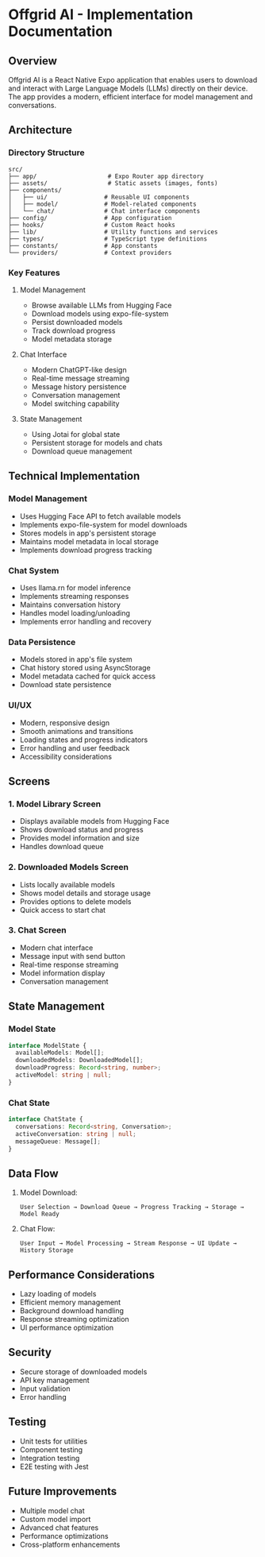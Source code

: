 # Offgrid AI - Implementation Documentation

## Overview

Offgrid AI is a React Native Expo application that enables users to download and interact with Large Language Models (LLMs) directly on their device. The app provides a modern, efficient interface for model management and conversations.

## Architecture

### Directory Structure

```
src/
├── app/                    # Expo Router app directory
├── assets/                 # Static assets (images, fonts)
├── components/
│   ├── ui/                # Reusable UI components
│   ├── model/             # Model-related components
│   └── chat/              # Chat interface components
├── config/                # App configuration
├── hooks/                 # Custom React hooks
├── lib/                   # Utility functions and services
├── types/                 # TypeScript type definitions
├── constants/             # App constants
└── providers/             # Context providers
```

### Key Features

1. Model Management

   - Browse available LLMs from Hugging Face
   - Download models using expo-file-system
   - Persist downloaded models
   - Track download progress
   - Model metadata storage

2. Chat Interface

   - Modern ChatGPT-like design
   - Real-time message streaming
   - Message history persistence
   - Conversation management
   - Model switching capability

3. State Management
   - Using Jotai for global state
   - Persistent storage for models and chats
   - Download queue management

## Technical Implementation

### Model Management

- Uses Hugging Face API to fetch available models
- Implements expo-file-system for model downloads
- Stores models in app's persistent storage
- Maintains model metadata in local storage
- Implements download progress tracking

### Chat System

- Uses llama.rn for model inference
- Implements streaming responses
- Maintains conversation history
- Handles model loading/unloading
- Implements error handling and recovery

### Data Persistence

- Models stored in app's file system
- Chat history stored using AsyncStorage
- Model metadata cached for quick access
- Download state persistence

### UI/UX

- Modern, responsive design
- Smooth animations and transitions
- Loading states and progress indicators
- Error handling and user feedback
- Accessibility considerations

## Screens

### 1. Model Library Screen

- Displays available models from Hugging Face
- Shows download status and progress
- Provides model information and size
- Handles download queue

### 2. Downloaded Models Screen

- Lists locally available models
- Shows model details and storage usage
- Provides options to delete models
- Quick access to start chat

### 3. Chat Screen

- Modern chat interface
- Message input with send button
- Real-time response streaming
- Model information display
- Conversation management

## State Management

### Model State

```typescript
interface ModelState {
  availableModels: Model[];
  downloadedModels: DownloadedModel[];
  downloadProgress: Record<string, number>;
  activeModel: string | null;
}
```

### Chat State

```typescript
interface ChatState {
  conversations: Record<string, Conversation>;
  activeConversation: string | null;
  messageQueue: Message[];
}
```

## Data Flow

1. Model Download:

   ```
   User Selection → Download Queue → Progress Tracking → Storage → Model Ready
   ```

2. Chat Flow:
   ```
   User Input → Model Processing → Stream Response → UI Update → History Storage
   ```

## Performance Considerations

- Lazy loading of models
- Efficient memory management
- Background download handling
- Response streaming optimization
- UI performance optimization

## Security

- Secure storage of downloaded models
- API key management
- Input validation
- Error handling

## Testing

- Unit tests for utilities
- Component testing
- Integration testing
- E2E testing with Jest

## Future Improvements

- Multiple model chat
- Custom model import
- Advanced chat features
- Performance optimizations
- Cross-platform enhancements
